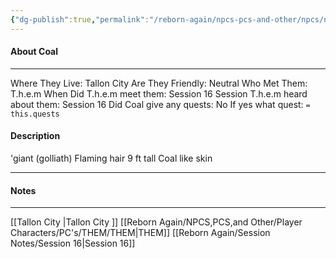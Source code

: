 ```yaml
---
{"dg-publish":true,"permalink":"/reborn-again/npcs-pcs-and-other/npcs/neutral/coal/"}
---
```



#### About Coal
---
Where They Live: Tallon City 
Are They Friendly: Neutral
Who Met Them: T.h.e.m
When Did T.h.e.m meet them: Session 16
Session T.h.e.m heard about them: Session 16
Did Coal give any quests: No
	If yes what quest: `= this.quests`


#### Description
'giant (golliath) 
Flaming hair 
9 ft tall 
Coal like skin 

---

#### Notes
---
[[Tallon City \|Tallon City ]]
[[Reborn Again/NPCS,PCS,and Other/Player Characters/PC's/THEM/THEM\|THEM]]
[[Reborn Again/Session Notes/Session 16\|Session 16]]


